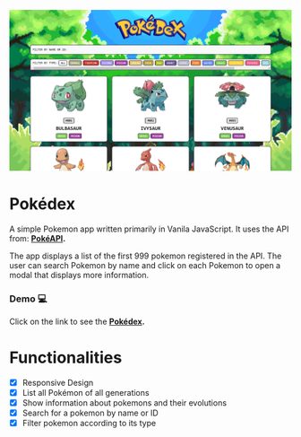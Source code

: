 ![image](https://github.com/andyminyety/Pokedex/blob/f9c7247549d1643866b0bb3d3901529a91e387ca/img/screenshot.png)

# Pokédex

A simple Pokemon app written primarily in Vanila JavaScript. It uses the API from: **[PokéAPI](https://pokeapi.co).**  

The app displays a list of the first 999 pokemon registered in the API. The user can search Pokemon by name and click on each Pokemon to open a modal that displays more information.

### Demo :computer:

Click on the link to see the **[Pokédex](https://andyminyety.github.io/Pokedex/).** 

# Functionalities

- [x] Responsive Design
- [x] List all Pokémon of all generations
- [x] Show information about pokemons and their evolutions
- [x] Search for a pokemon by name or ID
- [x] Filter pokemon according to its type
